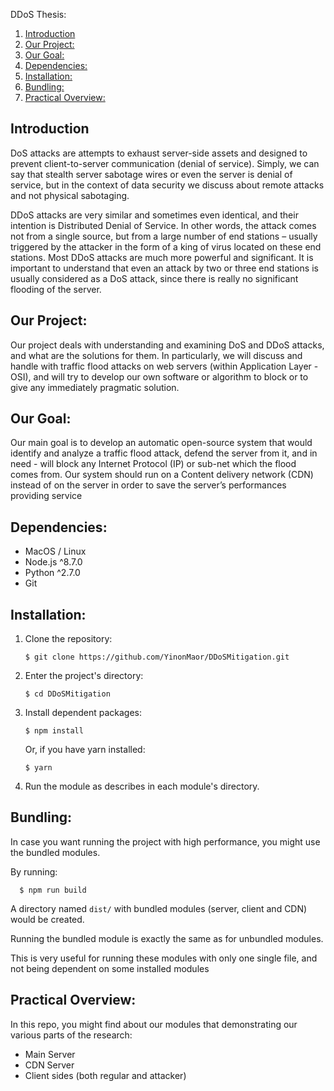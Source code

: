 DDoS Thesis:  
1. [Introduction](#introduction)  
2. [Our Project:](#our-project)  
3. [Our Goal:](#our-goal)  
4. [Dependencies:](#dependencies)  
5. [Installation:](#installation)
6. [Bundling:](#bundling)
7. [Practical Overview:](#practical-overview)

## Introduction
DoS attacks are attempts to exhaust server-side assets and designed to prevent client-to-server communication (denial of service). Simply, we can say that stealth server sabotage wires or even the server is denial of service, but in the context of data security we discuss about remote attacks and not physical sabotaging.  

DDoS attacks are very similar and sometimes even identical, and their intention is Distributed Denial of Service. In other words, the attack comes not from a single source, but from a large number of end stations – usually triggered by the attacker in the form of a king of virus located on these end stations. Most DDoS attacks are much more powerful and significant. It is important to understand that even an attack by two or three end stations is usually considered as a DoS attack, since there is really no significant flooding of the server.

## Our Project:
Our project deals with understanding and examining DoS and DDoS attacks, and what are the solutions for them. In particularly, we will discuss and handle with traffic flood attacks on web servers (within Application Layer - OSI), and will try to develop our own software or algorithm to block or to give any immediately pragmatic solution.


## Our Goal:
Our main goal is to develop an automatic open-source system that would identify and analyze a traffic flood attack, defend the server from it, and in need - will block any Internet Protocol (IP) or sub-net which the flood comes from. Our system should run on a Content delivery network (CDN) instead of on the server in order to save the server’s performances providing service

## Dependencies:
* MacOS / Linux
* Node.js ^8.7.0
* Python ^2.7.0
* Git

## Installation:
1. Clone the repository:  
    ```
    $ git clone https://github.com/YinonMaor/DDoSMitigation.git
    ```
2. Enter the project's directory:
    ```
    $ cd DDoSMitigation
    ```
3. Install dependent packages:
    ```
    $ npm install
    ```
    Or, if you have yarn installed:
    ```
    $ yarn
    ```
4. Run the module as describes in each module's directory.

## Bundling:
In case you want running the project with high performance, you might use the bundled modules.  

By running:
```
  $ npm run build
```
A directory named `dist/` with bundled modules (server, client and CDN) would be created. 
 
Running the bundled module is exactly the same as for unbundled modules.  

This is very useful for running these modules with only one single file, and not being dependent on some installed modules 

## Practical Overview:
In this repo, you might find about our modules that demonstrating our various parts of the research:  
* Main Server
* CDN Server
* Client sides (both regular and attacker)